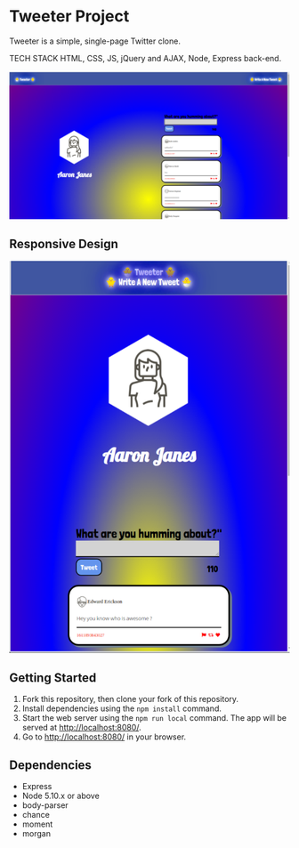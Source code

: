 # Tweeter Project

Tweeter is a simple, single-page Twitter clone.

  TECH STACK HTML, CSS, JS, jQuery and AJAX, Node, Express  back-end.


<img src="https://github.com/ajanes780/tweeter/blob/master/public/images/selection_2.png?raw=true">

## Responsive Design

<img src="https://github.com/ajanes780/tweeter/blob/master/public/images/selection_44.png?raw=true">


## Getting Started

1. Fork this repository, then clone your fork of this repository.
2. Install dependencies using the `npm install` command.
3. Start the web server using the `npm run local` command. The app will be served at <http://localhost:8080/>.
4. Go to <http://localhost:8080/> in your browser.

## Dependencies

- Express
- Node 5.10.x or above
- body-parser
- chance
- moment
- morgan



